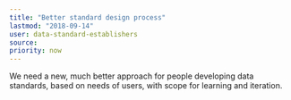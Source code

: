 ```yaml
---
title: "Better standard design process"
lastmod: "2018-09-14"
user: data-standard-establishers
source:
priority: now
---
```


We need a new, much better approach for people developing data standards, based on needs of users, with scope for learning and iteration.